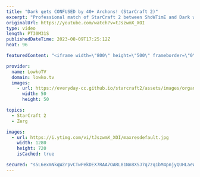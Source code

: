 ```yaml
---
title: "Dark gets CONFUSED by 40+ Archons! (StarCraft 2)"
excerpt: "Professional match of StarCraft 2 between ShoWTimE and Dark where the German Protoss decides to go for Mass Archons in the late game. Rather than focusing on a Sky Toss based army he decides to face off against the Zerg mid game army without making that transition towards the conventional Carrier based"
originalUrl: https://youtube.com/watch?v=tJszwmX_XOI
type: video
length: PT30M31S
publishedDateTime: 2023-08-09T17:25:12Z
heat: 96

featuredContent: "<iframe width=\"800\" height=\"500\" frameborder=\"0\" src=\"https://www.youtube.com/embed/tJszwmX_XOI\" allow=\"accelerometer; autoplay; encrypted-media; gyroscope; picture-in-picture\" allowfullscreen></iframe>"

provider:
  name: LowkoTV
  domain: lowko.tv
  images:
    - url: https://everyday-cc.github.io/starcraft2/assets/images/organizations/lowko.tv-50x50.jpg
      width: 50
      height: 50

topics:
  - StarCraft 2
  - Zerg

images:
  - url: https://i.ytimg.com/vi/tJszwmX_XOI/maxresdefault.jpg
    width: 1280
    height: 720
    isCached: true

secured: "s5L6exmNkqWZrpvCTwPekDEX7RAA7OARL81Nn8XSJ7q7zq1bM4pnjyQUHLaeWKuJeVuh6MBqaVfQhs6w1w3gOjqDUUMyR7gYwIZvG5IxOYKurwqZ1jpYql2Y31PaXPE6dFveCsv8qirsFJVFOHnAGvzoQp+aYZsdh9gfyj44XiMHpQcfz19nwG5r3jGVodDDJfep4VvGpuGH3ftMzm/f8ONQQthj6pyVmQTVsePHnzftUyShYRSH7c/hNDnoXLMdv5vLX+K5i9QTVltxVCgzx0LicXtdXNtk6BbN7R/mKWRYhquhJbJgKldZytfi5/6DKnLbxpAx/CBfjClcuQAwDMcawALujJjXLjvFWiiBtEc7DqaCtnHSJWA2JwD5LmTBsphivCpzS01XW+1RTRy4hbZa9qYKXRyxaZrdV95NYemLp2DcVKsVBQTlVolLVckC;eJgGRKin6yHNZvd/ec7o6A=="
---
```


